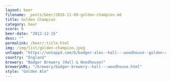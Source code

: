 ```yaml
---
layout: beer
filename: _posts/beer/2016-11-09-golden-champion.md
title: Golden Champion
category: beer
score: 6
beer-date: "2012-12-15"
desc: ""
permalink: /beer/:title.html
img: /img/list/golden-champion.jpeg
untappd: "https://untappd.com/b/badger-ales--hall---woodhouse--golden-champion/15833"
country: "England"
brewery: "Badger Brewery (Hall & Woodhouse)"
breweryURL: "/brewery/badger-brewery--hall---woodhouse.html"
style: "Golden Ale"
---
```

